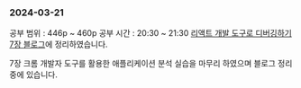 ### 2024-03-21
공부 범위 : 446p ~ 460p
공부 시간 : 20:30 ~ 21:30
[리액트 개발 도구로 디버깅하기 7장 블로그](https://inblog.ai/luke/7%EC%9E%A5-%ED%81%AC%EB%A1%AC-%EA%B0%9C%EB%B0%9C%EC%9E%90-%EB%8F%84%EA%B5%AC%EB%A5%BC-%ED%99%9C%EC%9A%A9%ED%95%9C-%EC%95%A0%ED%94%8C%EB%A6%AC%EC%BC%80%EC%9D%B4%EC%85%98-%EB%B6%84%EC%84%9D-17730?traffic_type=internal)에 정리하였습니다.

7장 크롬 개발자 도구를 활용한 애플리케이션 분석 실습을 마무리 하였으며 블로그 정리중에 있습니다.
